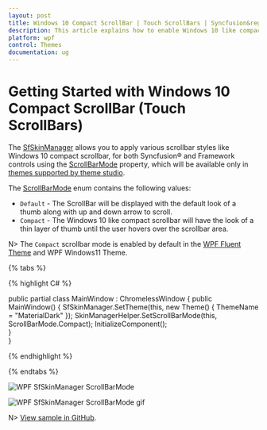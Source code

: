 ```yaml
---
layout: post
title: Windows 10 Compact ScrollBar | Touch ScrollBars | Syncfusion&reg;
description: This article explains how to enable Windows 10 like compact scrollbars (touch scrollbars) in WPF applications.
platform: wpf
control: Themes
documentation: ug
---
```

# Getting Started with Windows 10 Compact ScrollBar (Touch ScrollBars)

The [SfSkinManager](https://help.syncfusion.com/cr/wpf/Syncfusion.SfSkinManager.SfSkinManager.html) allows you to apply various scrollbar styles like Windows 10 compact scrollbar, for both Syncfusion&reg; and Framework controls using the [ScrollBarMode](https://help.syncfusion.com/cr/wpf/Syncfusion.SfSkinManager.Theme.html#Syncfusion_SfSkinManager_Theme_ScrollBarMode) property, which will be available only in [themes supported by theme studio](https://help.syncfusion.com/wpf/themes/skin-manager#themes-list).

The [ScrollBarMode](https://help.syncfusion.com/cr/wpf/Syncfusion.SfSkinManager.ScrollBarMode.html) enum contains the following values:

* `Default` - The ScrollBar will be displayed with the default look of a thumb along with up and down arrow to scroll.
* `Compact` - The Windows 10 like compact scrollbar will have the look of a thin layer of thumb until the user hovers over the scrollbar area. 

N> The `Compact` scrollbar mode is enabled by default in the [WPF Fluent Theme](https://help.syncfusion.com/wpf/themes/fluent-theme) and WPF Windows11 Theme. 

{% tabs %}

{% highlight C# %}

public partial class MainWindow : ChromelessWindow
{
    public MainWindow()
    {
        SfSkinManager.SetTheme(this, new Theme() { ThemeName = "MaterialDark" });
        SkinManagerHelper.SetScrollBarMode(this, ScrollBarMode.Compact);
        InitializeComponent();            
    }        
}

{% endhighlight %}

{% endtabs %}

![WPF SfSkinManager ScrollBarMode](Skin-Manager_images/WPF-SkinManager-ScrollBarMode.png)

![WPF SfSkinManager ScrollBarMode gif](Skin-Manager_images/WPF-SkinManager-ScrollBarMode.gif)

N> [View sample in GitHub](https://github.com/SyncfusionExamples/change-scrollbar-mode-using-skinmanager).


